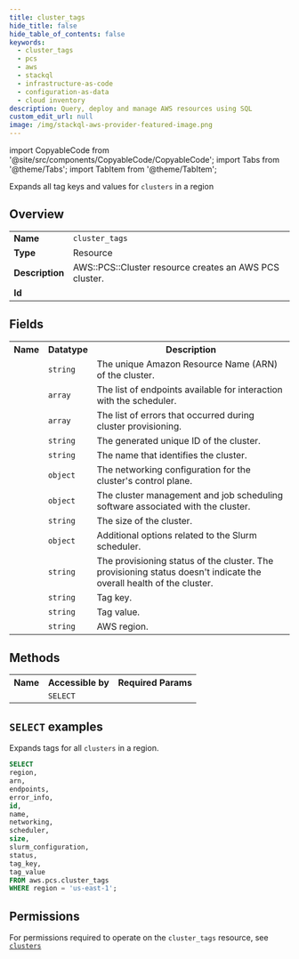```yaml
---
title: cluster_tags
hide_title: false
hide_table_of_contents: false
keywords:
  - cluster_tags
  - pcs
  - aws
  - stackql
  - infrastructure-as-code
  - configuration-as-data
  - cloud inventory
description: Query, deploy and manage AWS resources using SQL
custom_edit_url: null
image: /img/stackql-aws-provider-featured-image.png
---
```


import CopyableCode from '@site/src/components/CopyableCode/CopyableCode';
import Tabs from '@theme/Tabs';
import TabItem from '@theme/TabItem';

Expands all tag keys and values for <code>clusters</code> in a region

## Overview
<table>
<tbody>
<tr><td><b>Name</b></td><td><code>cluster_tags</code></td></tr>
<tr><td><b>Type</b></td><td>Resource</td></tr>
<tr><td><b>Description</b></td><td>AWS::PCS::Cluster resource creates an AWS PCS cluster.</td></tr>
<tr><td><b>Id</b></td><td><CopyableCode code="aws.pcs.cluster_tags" /></td></tr>
</tbody>
</table>

## Fields
<table>
<tbody>
<tr><th>Name</th><th>Datatype</th><th>Description</th></tr><tr><td><CopyableCode code="arn" /></td><td><code>string</code></td><td>The unique Amazon Resource Name (ARN) of the cluster.</td></tr>
<tr><td><CopyableCode code="endpoints" /></td><td><code>array</code></td><td>The list of endpoints available for interaction with the scheduler.</td></tr>
<tr><td><CopyableCode code="error_info" /></td><td><code>array</code></td><td>The list of errors that occurred during cluster provisioning.</td></tr>
<tr><td><CopyableCode code="id" /></td><td><code>string</code></td><td>The generated unique ID of the cluster.</td></tr>
<tr><td><CopyableCode code="name" /></td><td><code>string</code></td><td>The name that identifies the cluster.</td></tr>
<tr><td><CopyableCode code="networking" /></td><td><code>object</code></td><td>The networking configuration for the cluster's control plane.</td></tr>
<tr><td><CopyableCode code="scheduler" /></td><td><code>object</code></td><td>The cluster management and job scheduling software associated with the cluster.</td></tr>
<tr><td><CopyableCode code="size" /></td><td><code>string</code></td><td>The size of the cluster.</td></tr>
<tr><td><CopyableCode code="slurm_configuration" /></td><td><code>object</code></td><td>Additional options related to the Slurm scheduler.</td></tr>
<tr><td><CopyableCode code="status" /></td><td><code>string</code></td><td>The provisioning status of the cluster. The provisioning status doesn't indicate the overall health of the cluster.</td></tr>
<tr><td><CopyableCode code="tag_key" /></td><td><code>string</code></td><td>Tag key.</td></tr>
<tr><td><CopyableCode code="tag_value" /></td><td><code>string</code></td><td>Tag value.</td></tr>
<tr><td><CopyableCode code="region" /></td><td><code>string</code></td><td>AWS region.</td></tr>
</tbody>
</table>

## Methods

<table>
<tbody>
  <tr>
    <th>Name</th>
    <th>Accessible by</th>
    <th>Required Params</th>
  </tr>
  <tr>
    <td><CopyableCode code="list_resources" /></td>
    <td><code>SELECT</code></td>
    <td><CopyableCode code="region" /></td>
  </tr>
</tbody>
</table>

## `SELECT` examples
Expands tags for all <code>clusters</code> in a region.
```sql
SELECT
region,
arn,
endpoints,
error_info,
id,
name,
networking,
scheduler,
size,
slurm_configuration,
status,
tag_key,
tag_value
FROM aws.pcs.cluster_tags
WHERE region = 'us-east-1';
```


## Permissions

For permissions required to operate on the <code>cluster_tags</code> resource, see <a href="/services/pcs/clusters/#permissions"><code>clusters</code></a>

